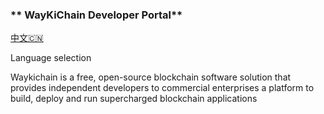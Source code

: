 ### ** WayKiChain Developer Portal** 

[中文🇨🇳](https://wiccdev.com)

Language selection

 Waykichain is a free, open-source blockchain software solution that provides independent developers to commercial enterprises a platform to build, deploy and run supercharged blockchain applications
